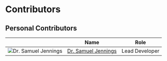 # Contributors

## Personal Contributors

|        | Name | Role         |
|--------|------|--------------|
|![Dr. Samuel Jennings](https://avatars.githubusercontent.com/SamuelJennings?s=45) | [Dr. Samuel Jennings](https://github.com/SamuelJennings) | Lead Developer